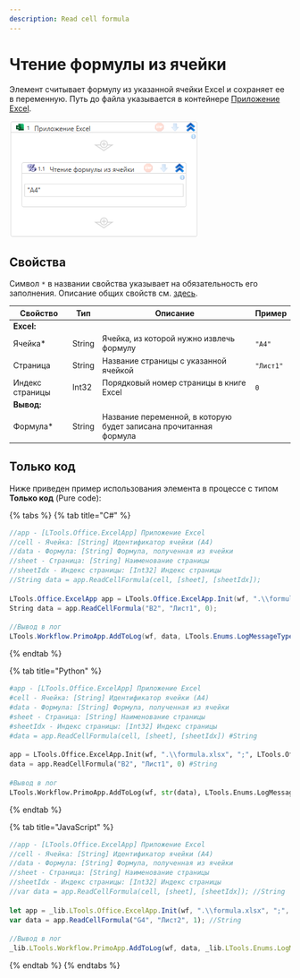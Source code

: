 ```yaml
---
description: Read cell formula
---
```


# Чтение формулы из ячейки

Элемент считывает формулу из указанной ячейки Excel и сохраняет ее в переменную. Путь до файла указывается в контейнере [Приложение Excel](https://docs.primo-rpa.ru/primo-rpa/g_elements/el_basic/els_excel/el_excel_app).

![](<../../../.gitbook/assets1/WFReadCellFormula.png>)


## Свойства
Символ `*` в названии свойства указывает на обязательность его заполнения. Описание общих свойств см. [здесь](https://docs.primo-rpa.ru/primo-rpa/primo-studio/process/elements#svoistva-elementa).

| Свойство             | Тип                   | Описание                         | Пример  |
| -------------------- | --------------------- | -------------------------------- | ------- |
| **Excel:**  | |  |
| Ячейка\*             | String   | Ячейка, из которой нужно извлечь формулу      | `"A4"` |
| Страница             | String   | Название страницы с указанной ячейкой         | `"Лист1"` |
| Индекс страницы      | Int32    | Порядковый номер страницы в книге Excel       | `0` |
| **Вывод:**  | |  |
| Формула\*            | String   | Название переменной, в которую будет записана прочитанная формула | |



## Только код
Ниже приведен пример использования элемента в процессе с типом **Только код** (Pure code):
  
{% tabs %}
{% tab title="C#" %}
```csharp
//app - [LTools.Office.ExcelApp] Приложение Excel
//cell - Ячейка: [String] Идентификатор ячейки (A4)
//data - Формула: [String] Формула, полученная из ячейки
//sheet - Страница: [String] Наименование страницы
//sheetIdx - Индекс страницы: [Int32] Индекс страницы
//String data = app.ReadCellFormula(cell, [sheet], [sheetIdx]);
		
LTools.Office.ExcelApp app = LTools.Office.ExcelApp.Init(wf, ".\\formula.xlsx", ";", LTools.Office.Model.InteropTypes.DX);
String data = app.ReadCellFormula("B2", "Лист1", 0);

//Вывод в лог
LTools.Workflow.PrimoApp.AddToLog(wf, data, LTools.Enums.LogMessageType.Info);
```
{% endtab %}

{% tab title="Python" %}
```python
#app - [LTools.Office.ExcelApp] Приложение Excel
#cell - Ячейка: [String] Идентификатор ячейки (A4)
#data - Формула: [String] Формула, полученная из ячейки
#sheet - Страница: [String] Наименование страницы
#sheetIdx - Индекс страницы: [Int32] Индекс страницы
#data = app.ReadCellFormula(cell, [sheet], [sheetIdx]) #String
		
app = LTools.Office.ExcelApp.Init(wf, ".\\formula.xlsx", ";", LTools.Office.Model.InteropTypes.DX)
data = app.ReadCellFormula("B2", "Лист1", 0) #String

#Вывод в лог
LTools.Workflow.PrimoApp.AddToLog(wf, str(data), LTools.Enums.LogMessageType.Info)
```
{% endtab %}

{% tab title="JavaScript" %}
```javascript
//app - [LTools.Office.ExcelApp] Приложение Excel
//cell - Ячейка: [String] Идентификатор ячейки (A4)
//data - Формула: [String] Формула, полученная из ячейки
//sheet - Страница: [String] Наименование страницы
//sheetIdx - Индекс страницы: [Int32] Индекс страницы
//var data = app.ReadCellFormula(cell, [sheet], [sheetIdx]); //String
		
let app = _lib.LTools.Office.ExcelApp.Init(wf, ".\\formula.xlsx", ";", _lib.LTools.Office.Model.InteropTypes.DX);	
var data = app.ReadCellFormula("G4", "Лист2", 1); //String
				
//Вывод в лог
_lib.LTools.Workflow.PrimoApp.AddToLog(wf, data, _lib.LTools.Enums.LogMessageType.Info);
```
{% endtab %}
{% endtabs %}

